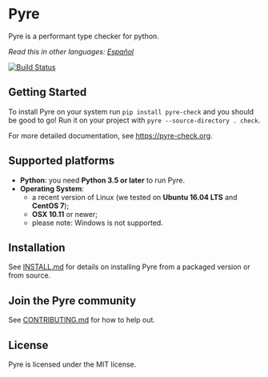 # Pyre
Pyre is a performant type checker for python.

*Read this in other languages: [Español](README.es.md)*

[![Build Status](https://travis-ci.com/facebook/pyre-check.svg?branch=master)](https://travis-ci.com/facebook/pyre-check)

## Getting Started

To install Pyre on your system run `pip install pyre-check` and you should be good to go! Run it on your project with `pyre --source-directory . check`.

For more detailed documentation, see https://pyre-check.org.

## Supported platforms

* **Python**: you need **Python 3.5 or later** to run Pyre.
* **Operating System**:
  * a recent version of Linux (we tested on **Ubuntu 16.04 LTS** and **CentOS 7**);
  * **OSX 10.11** or newer;
  * please note: Windows is not supported.

## Installation

See [INSTALL.md](INSTALL.md) for details on installing Pyre from a packaged version or from source.

## Join the Pyre community

See [CONTRIBUTING.md](CONTRIBUTING.md) for how to help out.

## License

Pyre is licensed under the MIT license.

